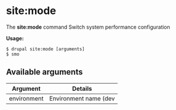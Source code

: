 # site:mode
The **site:mode** command Switch system performance configuration

**Usage:**
```
$ drupal site:mode [arguments] 
$ smo  
```

## Available arguments
Argument | Details
---------|-------------
environment | Environment name (dev|prod)
